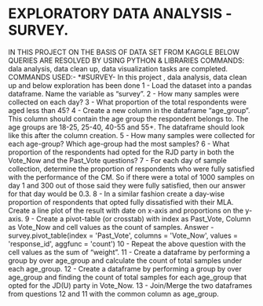 # EXPLORATORY DATA ANALYSIS -SURVEY.
IN THIS PROJECT ON THE BASIS OF DATA SET FROM KAGGLE BELOW QUERIES ARE RESOLVED BY USING PYTHON & LIBRARIES COMMANDS: dala analysis, data clean up, data visualization tasks are completed. COMMANDS USED:-
*#SURVEY- In this project , dala analysis, data clean up and below exploration has been done
1 - Load the dataset into a pandas dataframe. Name the variable as “survey”. 
2 - How many samples were collected on each day? 
3 - What proportion of the total respondents were aged less than 45? 
 4 - Create a new column in the dataframe “age_group”. This column should contain the age group the respondent belongs to. The age groups are 18-25, 25-40, 40-55 and 55+. The dataframe should look like this after the column creation. 
5 - How many samples were collected for each age-group? Which age-group had the most samples? 
6 - What proportion of the respondents had opted for the RJD party in both the Vote_Now and the Past_Vote questions? 
7 - For each day of sample collection, determine the proportion of respondents who were fully satisfied with the performance of the CM. So if there were a total of 1000 samples on day 1 and 300 out of those said they were fully satisfied, then our answer for that day would be 0.3. 
8 - In a similar fashion create a day-wise proportion of respondents that opted fully dissatisfied with their MLA. Create a line plot of the result with date on x-axis and proportions on the y-axis. 
9 - Create a pivot-table (or crosstab) with index as Past_Vote, Column as Vote_Now and cell values as the count of samples. Answer - survey.pivot_table(index = 'Past_Vote', columns = 'Vote_Now', values = 'response_id', aggfunc = 'count') 
10 - Repeat the above question with the cell values as the sum of “weight”. 
11 - Create a dataframe by performing a group by over age_group and calculate the count of total samples under each age_group. 
12 - Create a dataframe by performing a group by over age_group and finding the count of total samples for each age_group that opted for the JD(U) party in Vote_Now. 
13 - Join/Merge the two dataframes from questions 12 and 11 with the common column as age_group.
